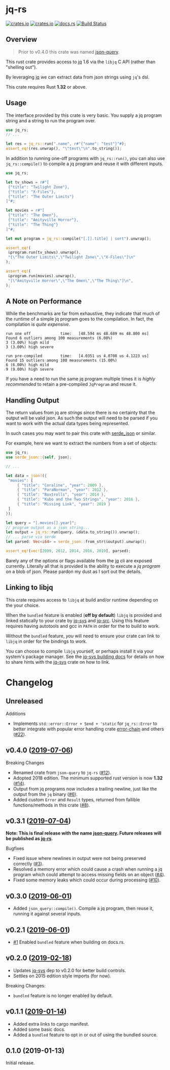 # jq-rs

[![crates.io](https://img.shields.io/crates/v/jq-rs.svg)](https://crates.io/crates/jq-rs)
[![crates.io](https://img.shields.io/crates/d/jq-rs.svg)](https://crates.io/crates/jq-rs)
[![docs.rs](https://docs.rs/jq-rs/badge.svg)](https://docs.rs/jq-rs)
[![Build Status](https://travis-ci.org/onelson/jq-rs.svg?branch=master)](https://travis-ci.org/onelson/jq-rs)

## Overview

> Prior to v0.4.0 this crate was named [json-query].

This rust crate provides access to [jq] 1.6 via the `libjq` C API (rather than
"shelling out").

By leveraging [jq] we can extract data from json strings using `jq`'s dsl.

This crate requires Rust **1.32** or above.

## Usage

The interface provided by this crate is very basic. You supply a jq program
string and a string to run the program over.

```rust
use jq_rs;
// ...

let res = jq_rs::run(".name", r#"{"name": "test"}"#);
assert_eq!(res.unwrap(), "\"test\"\n".to_string());
```

In addition to running one-off programs with `jq_rs::run()`, you can also
use `jq_rs::compile()` to compile a jq program and reuse it with
different inputs.

```rust
use jq_rs;

let tv_shows = r#"[
 {"title": "Twilight Zone"},
 {"title": "X-Files"},
 {"title": "The Outer Limits"}
]"#;

let movies = r#"[
 {"title": "The Omen"},
 {"title": "Amityville Horror"},
 {"title": "The Thing"}
]"#;

let mut program = jq_rs::compile("[.[].title] | sort").unwrap();

assert_eq!(
 &program.run(tv_shows).unwrap(),
 "[\"The Outer Limits\",\"Twilight Zone\",\"X-Files\"]\n"
);

assert_eq!(
 &program.run(movies).unwrap(),
 "[\"Amityville Horror\",\"The Omen\",\"The Thing\"]\n",
);
```

## A Note on Performance

While the benchmarks are far from exhaustive, they indicate that much of the
runtime of a simple jq program goes to the compilation. In fact, the compilation
is _quite expensive_.

```text
run one off             time:   [48.594 ms 48.689 ms 48.800 ms]
Found 6 outliers among 100 measurements (6.00%)
3 (3.00%) high mild
3 (3.00%) high severe

run pre-compiled        time:   [4.0351 us 4.0708 us 4.1223 us]
Found 15 outliers among 100 measurements (15.00%)
6 (6.00%) high mild
9 (9.00%) high severe
```

If you have a need to run the same jq program multiple times it is
_highly recommended_ to retain a pre-compiled `JqProgram` and reuse it.

## Handling Output

The return values from jq are _strings_ since there is no certainty that the
output will be valid json. As such the output will need to be parsed if you want
to work with the actual data types being represented.

In such cases you may want to pair this crate with [serde_json] or similar.

For example, here we want to extract the numbers from a set of objects:

```rust
use jq_rs;
use serde_json::{self, json};

// ...

let data = json!({
 "movies": [
     { "title": "Coraline", "year": 2009 },
     { "title": "ParaNorman", "year": 2012 },
     { "title": "Boxtrolls", "year": 2014 },
     { "title": "Kubo and the Two Strings", "year": 2016 },
     { "title": "Missing Link", "year": 2019 }
 ]
});

let query = "[.movies[].year]";
// program output as a json string...
let output = jq_rs::run(query, &data.to_string()).unwrap();
// ... parse via serde
let parsed: Vec<i64> = serde_json::from_str(&output).unwrap();

assert_eq!(vec![2009, 2012, 2014, 2016, 2019], parsed);
```

Barely any of the options or flags available from the [jq] cli are exposed
currently.
Literally all that is provided is the ability to execute a _jq program_ on a blob
of json.
Please pardon my dust as I sort out the details.

## Linking to libjq

This crate requires access to `libjq` at build and/or runtime depending on the
your choice.

When the `bundled` feature is enabled (**off by default**) `libjq` is provided
and linked statically to your crate by [jq-sys] and [jq-src]. Using this feature
requires having autotools and gcc in `PATH` in order for the to build to work.

Without the `bundled` feature, _you_ will need to ensure your crate
can link to `libjq` in order for the bindings to work.

You can choose to compile `libjq` yourself, or perhaps install it via your
system's package manager.
See the [jq-sys building docs][jq-sys-building] for details on how to share
hints with the [jq-sys] crate on how to link.

# Changelog

## Unreleased

Additions

- Implements `std::error::Error + Send + 'static` for `jq_rs::Error` to better
  integrate with popular error handling crate [error-chain] and others ([#22]).

## v0.4.0 ([2019-07-06](https://github.com/onelson/json-query/compare/v0.3.1..v0.4.0 "diff"))

Breaking Changes

- Renamed crate from `json-query` to `jq-rs` ([#12]).
- Adopted 2018 edition. The minimum supported rust version is now **1.32** ([#14]).
- Output from jq programs now includes a trailing newline, just like the output
  from the `jq` binary ([#6]).
- Added custom `Error` and `Result` types, returned from fallible
  functions/methods in this crate ([#8]).

## v0.3.1 ([2019-07-04](https://github.com/onelson/json-query/compare/v0.3.0..v0.3.1 "diff"))

**Note: This is final release with the name [json-query].
Future releases will be published as [jq-rs].**

Bugfixes

- Fixed issue where newlines in output were not being preserved correctly ([#3]).
- Resolved a memory error which could cause a crash when running a jq program
  which could attempt to access missing fields on an object ([#4]).
- Fixed some memory leaks which could occur during processing ([#10]).

## v0.3.0 ([2019-06-01](https://github.com/onelson/json-query/compare/v0.2.1..v0.3.0 "diff"))

- Added `json_query::compile()`. Compile a jq program, then reuse it, running
  it against several inputs.

## v0.2.1 ([2019-06-01](https://github.com/onelson/json-query/compare/v0.2.0..v0.2.1 "diff"))

- [#1] Enabled `bundled` feature when building on docs.rs.

## v0.2.0 ([2019-02-18](https://github.com/onelson/json-query/compare/v0.1.1..v0.2.0 "diff"))

- Updates [jq-sys] dep to v0.2.0 for better build controls.
- Settles on 2015 edition style imports (for now).

Breaking Changes:

- `bundled` feature is no longer enabled by default.


## v0.1.1 ([2019-01-14](https://github.com/onelson/json-query/compare/v0.1.0..v0.1.1 "diff"))

- Added extra links to cargo manifest.
- Added some basic docs.
- Added a `bundled` feature to opt in or out of using the bundled source.

## 0.1.0 (2019-01-13)

Initial release.

[jq]: https://github.com/stedolan/jq
[serde_json]: https://github.com/serde-rs/json
[jq-rs]: https://crates.io/crates/jq-rs
[json-query]: https://crates.io/crates/json-query
[jq-sys]: https://github.com/onelson/jq-sys
[jq-sys-building]: https://github.com/onelson/jq-sys#building
[jq-src]: https://github.com/onelson/jq-src
[error-chain]: https://crates.io/crates/error-chain

[#1]: https://github.com/onelson/json-query/issues/1
[#3]: https://github.com/onelson/json-query/issues/3
[#4]: https://github.com/onelson/json-query/issues/4
[#6]: https://github.com/onelson/jq-rs/pull/6
[#8]: https://github.com/onelson/jq-rs/pull/8
[#10]: https://github.com/onelson/json-query/issues/10
[#12]: https://github.com/onelson/jq-rs/issues/12
[#14]: https://github.com/onelson/jq-rs/issues/14
[#22]: https://github.com/onelson/jq-rs/pull/22

